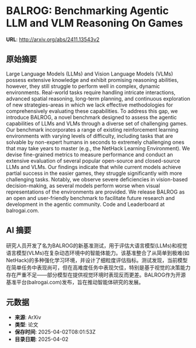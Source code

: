 # BALROG: Benchmarking Agentic LLM and VLM Reasoning On Games

**URL**: http://arxiv.org/abs/2411.13543v2

## 原始摘要

Large Language Models (LLMs) and Vision Language Models (VLMs) possess
extensive knowledge and exhibit promising reasoning abilities, however, they
still struggle to perform well in complex, dynamic environments. Real-world
tasks require handling intricate interactions, advanced spatial reasoning,
long-term planning, and continuous exploration of new strategies-areas in which
we lack effective methodologies for comprehensively evaluating these
capabilities. To address this gap, we introduce BALROG, a novel benchmark
designed to assess the agentic capabilities of LLMs and VLMs through a diverse
set of challenging games. Our benchmark incorporates a range of existing
reinforcement learning environments with varying levels of difficulty,
including tasks that are solvable by non-expert humans in seconds to extremely
challenging ones that may take years to master (e.g., the NetHack Learning
Environment). We devise fine-grained metrics to measure performance and conduct
an extensive evaluation of several popular open-source and closed-source LLMs
and VLMs. Our findings indicate that while current models achieve partial
success in the easier games, they struggle significantly with more challenging
tasks. Notably, we observe severe deficiencies in vision-based decision-making,
as several models perform worse when visual representations of the environments
are provided. We release BALROG as an open and user-friendly benchmark to
facilitate future research and development in the agentic community. Code and
Leaderboard at balrogai.com.


## AI 摘要

研究人员开发了名为BALROG的新基准测试，用于评估大语言模型(LLMs)和视觉语言模型(VLMs)在复杂动态环境中的智能体能力。该基准整合了从简单到极难(如NetHack)的多种强化学习环境，并设计了细粒度评估指标。测试发现，当前模型在简单任务中表现尚可，但在高难度任务中表现欠佳，特别是基于视觉的决策能力存在严重不足——部分模型在提供视觉环境时表现反而更差。BALROG作为开源基准平台(balrogai.com)发布，旨在推动智能体研究的发展。

## 元数据

- **来源**: ArXiv
- **类型**: 论文
- **保存时间**: 2025-04-02T08:01:53Z
- **目录日期**: 2025-04-02
